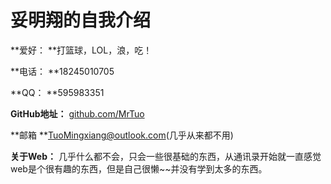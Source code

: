 妥明翔的自我介绍
===
**爱好： **打篮球，LOL，浪，吃！

**电话： **18245010705

**QQ： **595983351

**GitHub地址：** [github.com/MrTuo](http://github.com/MrTuo)

**邮箱  **TuoMingxiang@outlook.com(几乎从来都不用)

**关于Web：**
几乎什么都不会，只会一些很基础的东西，从通讯录开始就一直感觉web是个很有趣的东西，但是自己很懒~~并没有学到太多的东西。
